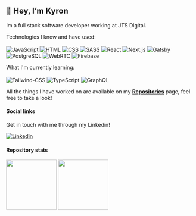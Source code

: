 ## 👋 Hey, I’m **Kyron**

Im a full stack software developer working at JTS Digital.

Technologies I know and have used:
<br><br>
![JavaScript](https://img.shields.io/badge/javascript-%23323330.svg?style=for-the-badge&logo=javascript&logoColor=%23F7DF1E)
![HTML](https://img.shields.io/badge/-HTML-E34F26?logo=HTML5&logoColor=white&style=for-the-badge)
![CSS](https://img.shields.io/badge/-CSS-1572B6?logo=CSS3&logoColor=white&style=for-the-badge)
![SASS](https://img.shields.io/badge/-SASS-CC6699?logo=SASS&logoColor=white&style=for-the-badge)
![React](https://img.shields.io/badge/-ReactJs-61DAFB?logo=react&logoColor=black&style=for-the-badge)
![Next.js](https://img.shields.io/badge/-Next.js-000000?logo=Next.js&logoColor=white&style=for-the-badge)
![Gatsby](https://img.shields.io/badge/-Gatsby-663399?logo=Gatsby&logoColor=white&style=for-the-badge)
![PostgreSQL](https://img.shields.io/badge/-POSTGRESQL-4169E1?logo=PostgreSQL&logoColor=white&style=for-the-badge)
![WebRTC](https://img.shields.io/badge/webRTC-%23323330.svg?style=for-the-badge&logo=WebRTC&logoColor=%#333333)
![Firebase](https://img.shields.io/badge/-Firebase-FFCA28?logo=Firebase&logoColor=black&style=for-the-badge)



What I'm currently learning:
<br><br>
![Tailwind-CSS](https://img.shields.io/badge/-Tailwind-06B6D4?logo=Tailwind-CSS&logoColor=white&style=for-the-badge)
![TypeScript](https://img.shields.io/badge/-TypeScript-3178C6?logo=TypeScript&logoColor=white&style=for-the-badge)
![GraphQL](https://img.shields.io/badge/GraphQL-E10098.svg?style=for-the-badge&logo=GraphQL&logoColor=%#E10098)


All the things I have worked on are available on my **[Repositories](https://github.com/kyron321?tab=repositories)** page, feel free to take a look! 


#### Social links

Get in touch with me through my Linkedin!

[![Linkedin](https://img.shields.io/badge/linkedin-0077B5?style=for-the-badge&logo=linkedin&logoColor=white)](https://www.linkedin.com/in/kyron-smith-0b85a8255/)

#### Repository stats

<div>
  <img height="135px" src="https://github-readme-stats-sigma-five.vercel.app/api?username=kyron321&theme=nord&show_icons=true&hide_title=true&hide_border=true&hide_rank=true&include_all_commits=true&count_private=true&line_height=21">
  <img height="135px" src="https://github-readme-stats-sigma-five.vercel.app/api/top-langs/?username=kyron321&theme=nord&&hide_title=true&hide_border=true&layout=compact&langs_count=8">
</div>









